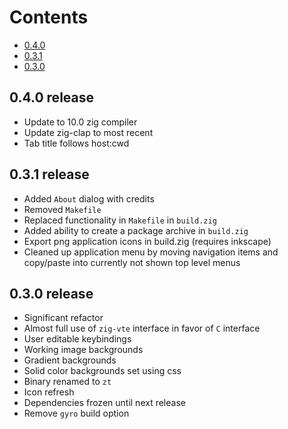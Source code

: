 Contents
========
* [0.4.0](0.4.0-release)
* [0.3.1](0.3.0-release)
* [0.3.0](0.3.0-release)

## 0.4.0 release
* Update to 10.0 zig compiler
* Update zig-clap to most recent
* Tab title follows host:cwd

## 0.3.1 release
* Added `About` dialog with credits
* Removed `Makefile`
* Replaced functionality in `Makefile` in `build.zig`
* Added ability to create a package archive in `build.zig`
* Export png application icons in build.zig (requires inkscape)
* Cleaned up application menu by moving navigation items and copy/paste into
  currently not shown top level menus

## 0.3.0 release
* Significant refactor
* Almost full use of `zig-vte` interface in favor of `C` interface
* User editable keybindings
* Working image backgrounds
* Gradient backgrounds
* Solid color backgrounds set using css
* Binary renamed to `zt`
* Icon refresh
* Dependencies frozen until next release
* Remove `gyro` build option

